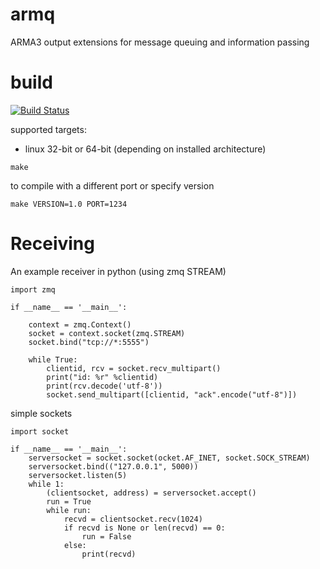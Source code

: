 armq
===

ARMA3 output extensions for message queuing and information passing

# build

[![Build Status](https://travis-ci.org/enckse/armq.svg?branch=master)](https://travis-ci.org/enckse/armq)

supported targets:
* linux 32-bit or 64-bit (depending on installed architecture)

```
make
```

to compile with a different port or specify version
```
make VERSION=1.0 PORT=1234
```

# Receiving

An example receiver in python (using zmq STREAM)
```
import zmq

if __name__ == '__main__':

    context = zmq.Context()
    socket = context.socket(zmq.STREAM)
    socket.bind("tcp://*:5555")

    while True:
        clientid, rcv = socket.recv_multipart()
        print("id: %r" %clientid)
        print(rcv.decode('utf-8'))
        socket.send_multipart([clientid, "ack".encode("utf-8")])
```

simple sockets
```
import socket

if __name__ == '__main__':
    serversocket = socket.socket(ocket.AF_INET, socket.SOCK_STREAM)
    serversocket.bind(("127.0.0.1", 5000))
    serversocket.listen(5)
    while 1:
        (clientsocket, address) = serversocket.accept()
        run = True
        while run:
            recvd = clientsocket.recv(1024)
            if recvd is None or len(recvd) == 0:
                run = False
            else:
                print(recvd)
```
